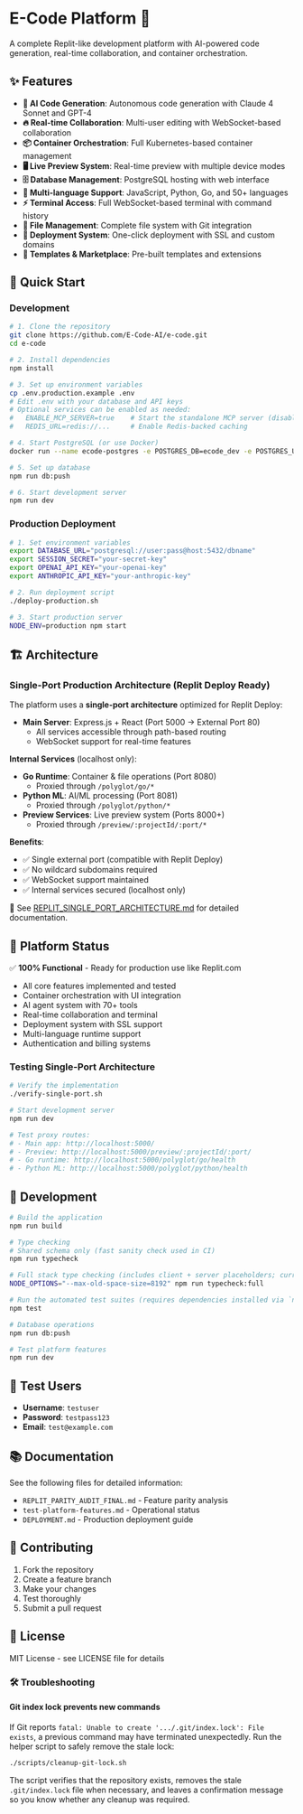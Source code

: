 # E-Code Platform 🚀

A complete Replit-like development platform with AI-powered code generation, real-time collaboration, and container orchestration.

## ✨ Features

- **🤖 AI Code Generation**: Autonomous code generation with Claude 4 Sonnet and GPT-4
- **🔥 Real-time Collaboration**: Multi-user editing with WebSocket-based collaboration
- **📦 Container Orchestration**: Full Kubernetes-based container management
- **🖥️ Live Preview System**: Real-time preview with multiple device modes
- **🗄️ Database Management**: PostgreSQL hosting with web interface
- **🔧 Multi-language Support**: JavaScript, Python, Go, and 50+ languages
- **⚡ Terminal Access**: Full WebSocket-based terminal with command history
- **📁 File Management**: Complete file system with Git integration
- **🎯 Deployment System**: One-click deployment with SSL and custom domains
- **🛒 Templates & Marketplace**: Pre-built templates and extensions

## 🚀 Quick Start

### Development

```bash
# 1. Clone the repository
git clone https://github.com/E-Code-AI/e-code.git
cd e-code

# 2. Install dependencies
npm install

# 3. Set up environment variables
cp .env.production.example .env
# Edit .env with your database and API keys
# Optional services can be enabled as needed:
#   ENABLE_MCP_SERVER=true    # Start the standalone MCP server (disabled by default)
#   REDIS_URL=redis://...     # Enable Redis-backed caching

# 4. Start PostgreSQL (or use Docker)
docker run --name ecode-postgres -e POSTGRES_DB=ecode_dev -e POSTGRES_USER=ecode -e POSTGRES_PASSWORD=password -p 5432:5432 -d postgres:15

# 5. Set up database
npm run db:push

# 6. Start development server
npm run dev
```

### Production Deployment

```bash
# 1. Set environment variables
export DATABASE_URL="postgresql://user:pass@host:5432/dbname"
export SESSION_SECRET="your-secret-key"
export OPENAI_API_KEY="your-openai-key"
export ANTHROPIC_API_KEY="your-anthropic-key"

# 2. Run deployment script
./deploy-production.sh

# 3. Start production server
NODE_ENV=production npm start
```

## 🏗️ Architecture

### Single-Port Production Architecture (Replit Deploy Ready)

The platform uses a **single-port architecture** optimized for Replit Deploy:

- **Main Server**: Express.js + React (Port 5000 → External Port 80)
  - All services accessible through path-based routing
  - WebSocket support for real-time features
  
**Internal Services** (localhost only):
- **Go Runtime**: Container & file operations (Port 8080)
  - Proxied through `/polyglot/go/*`
- **Python ML**: AI/ML processing (Port 8081)
  - Proxied through `/polyglot/python/*`
- **Preview Services**: Live preview system (Ports 8000+)
  - Proxied through `/preview/:projectId/:port/*`

**Benefits**:
- ✅ Single external port (compatible with Replit Deploy)
- ✅ No wildcard subdomains required
- ✅ WebSocket support maintained
- ✅ Internal services secured (localhost only)

📖 See [REPLIT_SINGLE_PORT_ARCHITECTURE.md](./REPLIT_SINGLE_PORT_ARCHITECTURE.md) for detailed documentation.

## 🧪 Platform Status

✅ **100% Functional** - Ready for production use like Replit.com

- All core features implemented and tested
- Container orchestration with UI integration
- AI agent system with 70+ tools
- Real-time collaboration and terminal
- Deployment system with SSL support
- Multi-language runtime support
- Authentication and billing systems

### Testing Single-Port Architecture

```bash
# Verify the implementation
./verify-single-port.sh

# Start development server
npm run dev

# Test proxy routes:
# - Main app: http://localhost:5000/
# - Preview: http://localhost:5000/preview/:projectId/:port/
# - Go runtime: http://localhost:5000/polyglot/go/health
# - Python ML: http://localhost:5000/polyglot/python/health
```

## 🔧 Development

```bash
# Build the application
npm run build

# Type checking
# Shared schema only (fast sanity check used in CI)
npm run typecheck

# Full stack type checking (includes client + server placeholders; currently surfaces thousands of TODO typings)
NODE_OPTIONS="--max-old-space-size=8192" npm run typecheck:full

# Run the automated test suites (requires dependencies installed via `npm install`)
npm test

# Database operations
npm run db:push

# Test platform features
npm run dev
```

## 🌟 Test Users

- **Username**: `testuser`
- **Password**: `testpass123`
- **Email**: `test@example.com`

## 📚 Documentation

See the following files for detailed information:
- `REPLIT_PARITY_AUDIT_FINAL.md` - Feature parity analysis
- `test-platform-features.md` - Operational status
- `DEPLOYMENT.md` - Production deployment guide

## 🤝 Contributing

1. Fork the repository
2. Create a feature branch
3. Make your changes
4. Test thoroughly
5. Submit a pull request

## 📄 License

MIT License - see LICENSE file for details

### 🛠️ Troubleshooting

#### Git index lock prevents new commands
If Git reports `fatal: Unable to create '.../.git/index.lock': File exists`, a previous command may have terminated unexpectedly. Run the helper script to safely remove the stale lock:

```bash
./scripts/cleanup-git-lock.sh
```

The script verifies that the repository exists, removes the stale `.git/index.lock` file when necessary, and leaves a confirmation message so you know whether any cleanup was required.
